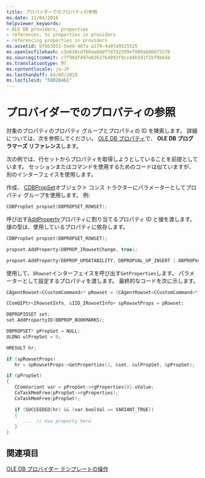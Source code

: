 ```yaml
---
title: プロバイダーでのプロパティの参照
ms.date: 11/04/2016
helpviewer_keywords:
- OLE DB providers, properties
- references, to properties in providers
- referencing properties in providers
ms.assetid: bfbb3851-5eed-467a-a179-4a97a9515525
ms.openlocfilehash: c3e620cd760aa04df7d7d2209ef009a606675276
ms.sourcegitcommit: c7f90df497e6261764893f9cc04b5d1f1bf0b64b
ms.translationtype: MT
ms.contentlocale: ja-JP
ms.lasthandoff: 04/05/2019
ms.locfileid: "59028461"
---
```

# <a name="referencing-a-property-in-your-provider"></a>プロバイダーでのプロパティの参照

対象のプロパティのプロパティ グループとプロパティの ID を検索します。 詳細については、次を参照してください。 [OLE DB プロパティ](/previous-versions/windows/desktop/ms722734(v=vs.85))で、 **OLE DB プログラマーズ リファレンス**します。

次の例では、行セットからプロパティを取得しようとしていることを前提としています。 セッションまたはコマンドを使用するためのコードは似ていますが、別のインターフェイスを使用します。

作成、 [CDBPropSet](../../data/oledb/cdbpropset-class.md)オブジェクト コンス トラクターにパラメーターとしてプロパティ グループを使用します。 例:

```cpp
CDBPropSet propset(DBPROPSET_ROWSET);
```

呼び出す[AddProperty](../../data/oledb/cdbpropset-addproperty.md)プロパティに割り当てるプロパティ ID と値を渡します。 値の型は、使用しているプロパティに依存します。

```cpp
CDBPropSet propset(DBPROPSET_ROWSET);

propset.AddProperty(DBPROP_IRowsetChange, true);

propset.AddProperty(DBPROP_UPDATABILITY, DBPROPVAL_UP_INSERT | DBPROPVAL_UP_CHANGE | DBPROPVAL_UP_DELETE);
```

使用して、`IRowset`インターフェイスを呼び出す`GetProperties`します。 パラメーターとして設定するプロパティを渡します。 最終的なコードを次に示します。

```cpp
CAgentRowset<CCustomCommand>* pRowset = (CAgentRowset<CCustomCommand>*) pThis;

CComQIPtr<IRowsetInfo, &IID_IRowsetInfo> spRowsetProps = pRowset;

DBPROPIDSET set;
set.AddPropertyID(DBPROP_BOOKMARKS);

DBPROPSET* pPropSet = NULL;
ULONG ulPropSet = 0;

HRESULT hr;

if (spRowsetProps)
   hr = spRowsetProps->GetProperties(1, &set, &ulPropSet, &pPropSet);

if (pPropSet)
{
   CComVariant var = pPropSet->rgProperties[0].vValue;
   CoTaskMemFree(pPropSet->rgProperties);
   CoTaskMemFree(pPropSet);

   if (SUCCEEDED(hr) && (var.boolVal == VARIANT_TRUE))
   {
      ...  // Use property here
   }
}
```

## <a name="see-also"></a>関連項目

[OLE DB プロバイダー テンプレートの操作](../../data/oledb/working-with-ole-db-provider-templates.md)